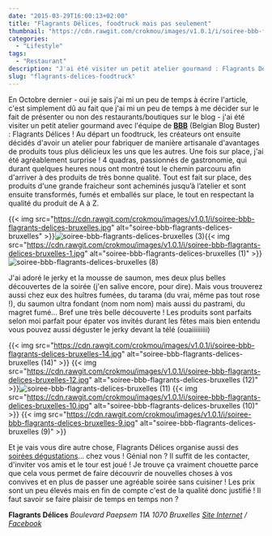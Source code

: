 ```yaml
---
date: "2015-03-29T16:00:13+02:00"
title: "Flagrants Délices, foodtruck mais pas seulement"
thumbnail: "https://cdn.rawgit.com/crokmou/images/v1.0.1/i/soiree-bbb-flagrants-delices-bruxelles-17.jpg"
categories:
  - "Lifestyle"
tags:
  - "Restaurant"
description: "J'ai été visiter un petit atelier gourmand : Flagrants Délices ! Au départ un foodtruck, maintenant un atelier de produits fumés artisanaux..."
slug: "flagrants-delices-foodtruck"
---
```


En Octobre dernier - oui je sais j'ai mi un peu de temps à écrire l'article, c'est simplement dû au fait que j'ai mi un peu de temps à me décider sur le fait de présenter ou non des restaurants/boutiques sur le blog - j'ai été visiter un petit atelier gourmand avec l'équipe de **[BBB](http://www.belgiumblogbuster.be/)** (Belgian Blog Buster) : Flagrants Délices ! Au départ un foodtruck, les créateurs ont ensuite décidés d'avoir un atelier pour fabriquer de manière artisanale d'avantages de produits tous plus délicieux les uns que les autres. Une fois sur place, j'ai été agréablement surprise ! 4 quadras, passionnés de gastronomie, qui durant quelques heures nous ont montré tout le chemin parcouru afin d'arriver à des produits de très bonne qualité. Tout est fait sur place, des produits d'une grande fraicheur sont acheminés jusqu’à l’atelier et sont ensuite transformés, fumés et emballés sur place, le tout en respectant la qualité du produit de A à Z.

{{< img src="https://cdn.rawgit.com/crokmou/images/v1.0.1/i/soiree-bbb-flagrants-delices-bruxelles.jpg" alt="soiree-bbb-flagrants-delices-bruxelles" >}}![soiree-bbb-flagrants-delices-bruxelles (3)](https://cdn.rawgit.com/crokmou/images/v1.0.1/i/soiree-bbb-flagrants-delices-bruxelles-3.jpg){{< img src="https://cdn.rawgit.com/crokmou/images/v1.0.1/i/soiree-bbb-flagrants-delices-bruxelles-1.jpg" alt="soiree-bbb-flagrants-delices-bruxelles (1)" >}}![soiree-bbb-flagrants-delices-bruxelles (8)](https://cdn.rawgit.com/crokmou/images/v1.0.1/i/soiree-bbb-flagrants-delices-bruxelles-8.jpg)

J'ai adoré le jerky et la mousse de saumon, mes deux plus belles découvertes de la soirée (j'en salive encore, pour dire). Mais vous trouverez aussi chez eux des huîtres fumées, du tarama (du vrai, même pas tout rose !), du saumon ultra fondant (nom nom nom) mais aussi du pastrami, du magret fumé... Bref une très belle découverte ! Les produits sont parfaits selon moi parfait pour épater vos invités durant les fêtes mais bien entendu vous pouvez aussi déguster le jerky devant la télé (ouaiiiiiiiii)

{{< img src="https://cdn.rawgit.com/crokmou/images/v1.0.1/i/soiree-bbb-flagrants-delices-bruxelles-14.jpg" alt="soiree-bbb-flagrants-delices-bruxelles (14)" >}} {{< img src="https://cdn.rawgit.com/crokmou/images/v1.0.1/i/soiree-bbb-flagrants-delices-bruxelles-12.jpg" alt="soiree-bbb-flagrants-delices-bruxelles (12)" >}}![soiree-bbb-flagrants-delices-bruxelles (11)](https://cdn.rawgit.com/crokmou/images/v1.0.1/i/soiree-bbb-flagrants-delices-bruxelles-11.jpg) {{< img src="https://cdn.rawgit.com/crokmou/images/v1.0.1/i/soiree-bbb-flagrants-delices-bruxelles-10.jpg" alt="soiree-bbb-flagrants-delices-bruxelles (10)" >}} {{< img src="https://cdn.rawgit.com/crokmou/images/v1.0.1/i/soiree-bbb-flagrants-delices-bruxelles-9.jpg" alt="soiree-bbb-flagrants-delices-bruxelles (9)" >}}

Et je vais vous dire autre chose, Flagrants Délices organise aussi des [soirées dégustations](https://www.flagrantsdelices.be/fr/degustations)... chez vous ! Génial non ? Il suffit de les contacter, d'inviter vos amis et le tour est joué ! Je trouve ça vraiment chouette parce que cela vous permet de faire découvrir de nouvelles choses à vos convives et en plus de passer une agréable soirée sans cuisiner ! Les prix sont un peu élevés mais en fin de compte c'est de la qualité donc justifié ! Il faut savoir se faire plaisir de temps en temps non ?

**Flagrants Délices** _Boulevard Paepsem 11A_ _1070 Bruxelles_ _[Site Internet](https://www.flagrantsdelices.be) / [Facebook](https://www.facebook.com/CommeIlFood)_